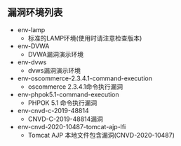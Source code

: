 ## 漏洞环境列表

- env-lamp
  - 标准的LAMP环境(使用时请注意检查版本)
- env-DVWA
  - DVWA漏洞演示环境
- env-dvws
  - dvws漏洞演示环境
- env-oscommerce-2.3.4.1-command-execution
  - oscommerce 2.3.4.1命令执行漏洞
- env-phpok5.1-command-execution
  - PHPOK 5.1 命令执行漏洞
- env-cnvd-c-2019-48814
  - CNVD-C-2019-48814漏洞
- env-cnvd-2020-10487-tomcat-ajp-lfi
  - Tomcat AJP 本地文件包含漏洞(CNVD-2020-10487)
